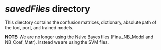 # *savedFiles* directory
This directory contains the confusion matrices, dictionary, absolute path of the tool, port, and trained models.

**NOTE:** We are no longer using the Naive Bayes files (Final_NB_Model and NB_Conf_Matr). Instead we are using the SVM files. 
